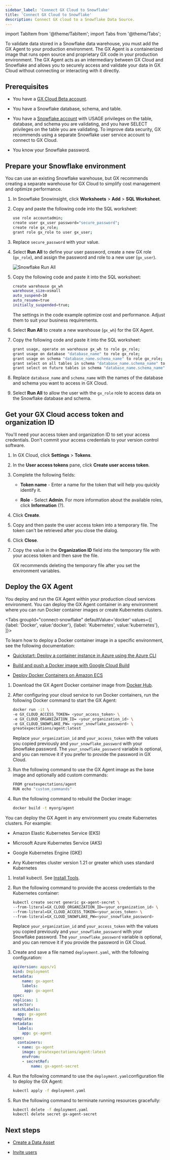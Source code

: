 ```yaml
---
sidebar_label: 'Connect GX Cloud to Snowflake'
title: 'Connect GX Cloud to Snowflake'
description: Connect GX cloud to a Snowflake Data Source.
---
```


import TabItem from '@theme/TabItem';
import Tabs from '@theme/Tabs';

To validate data stored in a Snowflake data warehouse, you must add the GX Agent to your production environment. The GX Agent is a containerized image that runs open source and proprietary GX code in your production environment. The GX Agent acts as an intermediary between GX Cloud and Snowflake and allows you to securely access and validate your data in GX Cloud without connecting or interacting with it directly.

## Prerequisites

- You have a [GX Cloud Beta account](https://greatexpectations.io/cloud).

- You have a Snowflake database, schema, and table.

- You have a [Snowflake account](https://docs.snowflake.com/en/user-guide-admin) with USAGE privileges on the table, database, and schema you are validating, and you have SELECT privileges on the table you are validating. To improve data security, GX recommends using a separate Snowflake user service account to connect to GX Cloud.

- You know your Snowflake password.

## Prepare your Snowflake environment

You can use an existing Snowflake warehouse, but GX recommends creating a separate warehouse for GX Cloud to simplify cost management and optimize performance.

1. In Snowflake Snowinsight, click **Worksheets** > **Add** > **SQL Worksheet**.

2. Copy and paste the following code into the SQL worksheet:

    ```sh
    use role accountadmin;
    create user gx_user password="secure_password";
    create role gx_role;
    grant role gx_role to user gx_user;
    ```
3. Replace `secure_password` with your value.

4. Select **Run All** to define your user password, create a new GX role (`gx_role`), and assign the password and role to a new user (`gx_user`).

    ![Snowflake Run All](/img/run_all.png)

 5. Copy the following code and paste it into the SQL worksheet:

    ```sh
    create warehouse gx_wh
    warehouse_size=xsmall 
    auto_suspend=10  
    auto_resume=true
    initially_suspended=true;
    ```
    The settings in the code example optimize cost and performance. Adjust them to suit your business requirements.

6. Select **Run All** to create a new warehouse (`gx_wh`) for the GX Agent.

7. Copy the following code and paste it into the SQL worksheet:

    ```sh
    grant usage, operate on warehouse gx_wh to role gx_role;
    grant usage on database "database_name" to role gx_role;
    grant usage on schema "database_name.schema_name" to role gx_role;
    grant select on all tables in schema "database_name.schema_name" to role gx_role;
    grant select on future tables in schema "database_name.schema_name" to role gx_role; 
    ```
8. Replace `database_name` and `schema_name` with the names of the database and schema you want to access in GX Cloud.

9. Select **Run All** to allow the user with the `gx_role` role to access data on the Snowflake database and schema.

## Get your GX Cloud access token and organization ID

You'll need your access token and organization ID to set your access credentials. Don't commit your access credentials to your version control software.

1. In GX Cloud, click **Settings** > **Tokens**.

2. In the **User access tokens** pane, click **Create user access token**.

3. Complete the following fields:

    - **Token name** - Enter a name for the token that will help you quickly identify it.

    - **Role** - Select **Admin**. For more information about the available roles, click **Information** (?).

4. Click **Create**.

5. Copy and then paste the user access token into a temporary file. The token can't be retrieved after you close the dialog.

6. Click **Close**.

7. Copy the value in the **Organization ID** field into the temporary file with your access token and then save the file. 

    GX recommends deleting the temporary file after you set the environment variables.

## Deploy the GX Agent

You deploy and run the GX Agent within your production cloud services environment. You can deploy the GX Agent container in any environment where you can run Docker container images or create Kubernetes clusters.

<Tabs
  groupId="connect-snowflake"
  defaultValue='docker'
  values={[
  {label: 'Docker', value:'docker'},
  {label: 'Kubernetes', value:'kubernetes'},
  ]}>
<TabItem value="docker">

To learn how to deploy a Docker container image in a specific environment, see the following documentation:

- [Quickstart: Deploy a container instance in Azure using the Azure CLI](https://learn.microsoft.com/en-us/azure/container-instances/container-instances-quickstart)

- [Build and push a Docker image with Google Cloud Build](https://cloud.google.com/build/docs/build-push-docker-image)

- [Deploy Docker Containers on Amazon ECS](https://aws.amazon.com/getting-started/hands-on/deploy-docker-containers/)


1. Download the GX Agent Docker container image from [Docker Hub](https://hub.docker.com/r/greatexpectations/agent).

2. After configuring your cloud service to run Docker containers, run the following Docker command to start the GX Agent: 

    ```bash title="Terminal input"
    docker run -it \
    -e GX_CLOUD_ACCESS_TOKEN= <your_access_token> \ 
    -e GX_CLOUD_ORGANIZATION_ID= <your_organization_id> \ 
    -e GX_CLOUD_SNOWFLAKE_PW= <your_snowflake_password> \ 
    greatexpectations/agent:latest
    ```
    Replace `your_organization_id` and `your_access_token` with the values you copied previously and `your_snowflake_password` with your Snowflake password. The `your_snowflake_password` variable is optional, and you can remove it if you prefer to provide the password in GX Cloud.


3. Run the following command to use the GX Agent image as the base image and optionally add custom commands:

    ```bash title="Terminal input"
    FROM greatexpectations/agent
    RUN echo "custom_commands"
    ```
4. Run the following command to rebuild the Docker image:

    ```bash title="Terminal input"
    docker build -t myorg/agent
    ```
</TabItem>
<TabItem value="kubernetes">

You can deploy the GX Agent in any environment you create Kubernetes clusters. For example:

- Amazon Elastic Kubernetes Service (EKS)

- Microsoft Azure Kubernetes Service (AKS)

- Google Kubernetes Engine (GKE)

- Any Kubernetes cluster version 1.21 or greater which uses standard Kubernetes


1. Install kubectl. See [Install Tools](https://kubernetes.io/docs/tasks/tools/).

2. Run the following command to provide the access credentials to the Kubernetes container:
    
    ```sh
    kubectl create secret generic gx-agent-secret \
    --from-literal=GX_CLOUD_ORGANIZATION_ID=<your_organization_id> \
    --from-literal=GX_CLOUD_ACCESS_TOKEN=<your_acces_token> \
    --from-literal=GX_CLOUD_SNOWFLAKE_PW=<your_snowflake_password>
    ```
    Replace `your_organization_id` and `your_access_token` with the values you copied previously and `your_snowflake_password` with your Snowflake password. The `your_snowflake_password` variable is optional, and you can remove it if you provide the password in GX Cloud.

3. Create and save a file named `deployment.yaml`, with the following configuration:

    ```yaml
    apiVersion: apps/v1
    kind: Deployment
    metadata:
        name: gx-agent
        labels:
         app: gx-agent
    spec:
    replicas: 1
    selector:
    matchLabels:
      app: gx-agent
    template:
    metadata:
      labels:
        app: gx-agent
    spec:
      containers:
      - name: gx-agent
        image: greatexpectations/agent:latest
        envFrom:
        - secretRef:
            name: gx-agent-secret
    ```
4. Run the following command to use the `deployment.yaml`configuration file to deploy the GX Agent:

    ```sh
    kubectl apply -f deployment.yaml
    ```
5. Run the following command to terminate running resources gracefully:

    ```sh
    kubectl delete -f deployment.yaml
    kubectl delete secret gx-agent-secret
    ```

</TabItem>
</Tabs>

## Next steps

- [Create a Data Asset](../data_assets/manage_data_assets.md#create-a-data-asset)

- [Invite users](../users/manage_users.md#invite-a-user)

